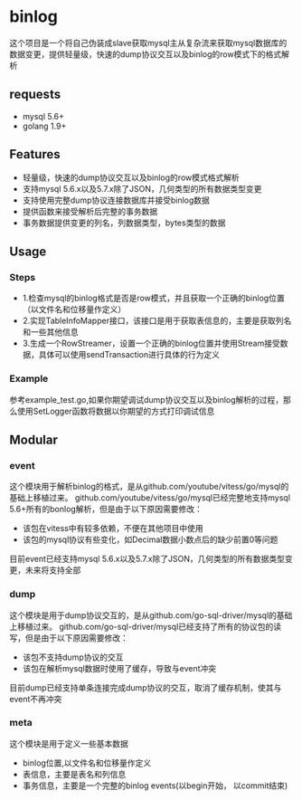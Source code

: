# binlog
这个项目是一个将自己伪装成slave获取mysql主从复杂流来获取mysql数据库的数据变更，提供轻量级，快速的dump协议交互以及binlog的row模式下的格式解析

## requests
+ mysql 5.6+
+ golang 1.9+

## Features
+ 轻量级，快速的dump协议交互以及binlog的row模式格式解析
+ 支持mysql 5.6.x以及5.7.x除了JSON，几何类型的所有数据类型变更
+ 支持使用完整dump协议连接数据库并接受binlog数据
+ 提供函数来接受解析后完整的事务数据
+ 事务数据提供变更的列名，列数据类型，bytes类型的数据

## Usage
### Steps
+ 1.检查mysql的binlog格式是否是row模式，并且获取一个正确的binlog位置（以文件名和位移量作定义）
+ 2.实现TableInfoMapper接口，该接口是用于获取表信息的，主要是获取列名和一些其他信息
+ 3.生成一个RowStreamer，设置一个正确的binlog位置并使用Stream接受数据，具体可以使用sendTransaction进行具体的行为定义

### Example
参考example_test.go,如果你期望调试dump协议交互以及binlog解析的过程，那么使用SetLogger函数将数据以你期望的方式打印调试信息

## Modular
### event
这个模块用于解析binlog的格式，是从github.com/youtube/vitess/go/mysql的基础上移植过来。
github.com/youtube/vitess/go/mysql已经完整地支持mysql 5.6+所有的bonlog解析，但是由于以下原因需要修改：
+ 该包在vitess中有较多依赖，不便在其他项目中使用
+ 该包的mysql协议有些变化，如Decimal数据小数点后的缺少前置0等问题

目前event已经支持mysql 5.6.x以及5.7.x除了JSON，几何类型的所有数据类型变更，未来将支持全部

### dump
这个模块是用于dump协议交互的，是从github.com/go-sql-driver/mysql的基础上移植过来。
github.com/go-sql-driver/mysql已经支持了所有的协议包的读写，但是由于以下原因需要修改：
+ 该包不支持dump协议的交互
+ 该包在解析mysql数据时使用了缓存，导致与event冲突

目前dump已经支持单条连接完成dump协议的交互，取消了缓存机制，使其与event不再冲突

### meta
这个模块是用于定义一些基本数据
+ binlog位置,以文件名和位移量作定义
+ 表信息，主要是表名和列信息
+ 事务信息，主要是一个完整的binlog events(以begin开始， 以commit结束)